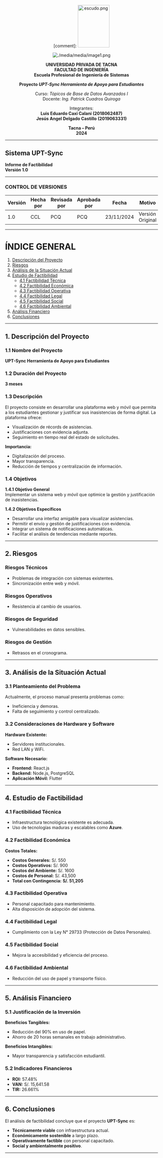 <center>  
[comment]: <img src="./media/media/image1.png" style="width:1.088in;height:1.46256in" alt="escudo.png" />

![./media/media/image1.png](./media/logo-upt.png)

**UNIVERSIDAD PRIVADA DE TACNA**  
**FACULTAD DE INGENIERÍA**  
**Escuela Profesional de Ingeniería de Sistemas**  

**Proyecto *UPT-Sync Herramienta de Apoyo para Estudiantes***  

Curso: *Tópicos de Base de Datos Avanzados I*  
Docente: *Ing. Patrick Cuadros Quiroga*  

Integrantes:  
**Luis Eduardo Caxi Calani (2018062487)**  
**Jesús Angel Delgado Castillo (2019063331)**  

**Tacna – Perú**  
**2024**  
</center>  

---

## **Sistema UPT-Sync**  
**Informe de Factibilidad**  
**Versión 1.0**  

---

### **CONTROL DE VERSIONES**  

| Versión | Hecha por | Revisada por | Aprobada por | Fecha       | Motivo            |  
|---------|-----------|-------------|--------------|-------------|-------------------|  
| 1.0     | CCL       | PCQ         | PCQ          | 23/11/2024  | Versión Original  |  

---

# **ÍNDICE GENERAL**  

1. [Descripción del Proyecto](#descripcion-del-proyecto)  
2. [Riesgos](#riesgos)  
3. [Análisis de la Situación Actual](#analisis-de-la-situacion-actual)  
4. [Estudio de Factibilidad](#estudio-de-factibilidad)  
   - [4.1 Factibilidad Técnica](#factibilidad-tecnica)  
   - [4.2 Factibilidad Económica](#factibilidad-economica)  
   - [4.3 Factibilidad Operativa](#factibilidad-operativa)  
   - [4.4 Factibilidad Legal](#factibilidad-legal)  
   - [4.5 Factibilidad Social](#factibilidad-social)  
   - [4.6 Factibilidad Ambiental](#factibilidad-ambiental)  
5. [Análisis Financiero](#analisis-financiero)  
6. [Conclusiones](#conclusiones)  

---

## **1. Descripción del Proyecto**  

### 1.1 Nombre del Proyecto  
**UPT-Sync Herramienta de Apoyo para Estudiantes**  

### 1.2 Duración del Proyecto  
**3 meses**  

### 1.3 Descripción  
El proyecto consiste en desarrollar una plataforma web y móvil que permita a los estudiantes gestionar y justificar sus inasistencias de forma digital. La plataforma ofrece:  
- Visualización de récords de asistencias.  
- Justificaciones con evidencia adjunta.  
- Seguimiento en tiempo real del estado de solicitudes.  

**Importancia:**  
- Digitalización del proceso.  
- Mayor transparencia.  
- Reducción de tiempos y centralización de información.  

### 1.4 Objetivos  

**1.4.1 Objetivo General**  
Implementar un sistema web y móvil que optimice la gestión y justificación de inasistencias.  

**1.4.2 Objetivos Específicos**  
- Desarrollar una interfaz amigable para visualizar asistencias.  
- Permitir el envío y gestión de justificaciones con evidencia.  
- Integrar un sistema de notificaciones automáticas.  
- Facilitar el análisis de tendencias mediante reportes.  

---

## **2. Riesgos**  

### **Riesgos Técnicos**  
- Problemas de integración con sistemas existentes.  
- Sincronización entre web y móvil.  

### **Riesgos Operativos**  
- Resistencia al cambio de usuarios.  

### **Riesgos de Seguridad**  
- Vulnerabilidades en datos sensibles.  

### **Riesgos de Gestión**  
- Retrasos en el cronograma.  

---

## **3. Análisis de la Situación Actual**  

### 3.1 Planteamiento del Problema  
Actualmente, el proceso manual presenta problemas como:  
- Ineficiencia y demoras.  
- Falta de seguimiento y control centralizado.  

### 3.2 Consideraciones de Hardware y Software  
**Hardware Existente:**  
- Servidores institucionales.  
- Red LAN y WiFi.  

**Software Necesario:**  
- **Frontend:** React.js  
- **Backend:** Node.js, PostgreSQL  
- **Aplicación Móvil:** Flutter  

---

## **4. Estudio de Factibilidad**  

### 4.1 Factibilidad Técnica  
- Infraestructura tecnológica existente es adecuada.  
- Uso de tecnologías maduras y escalables como **Azure**.  

### 4.2 Factibilidad Económica  
**Costos Totales:**  
- **Costos Generales:** S/. 550  
- **Costos Operativos:** S/. 900  
- **Costos del Ambiente:** S/. 1600  
- **Costos de Personal:** S/. 43,500  
- **Total con Contingencia:** **S/. 51,205**  

### 4.3 Factibilidad Operativa  
- Personal capacitado para mantenimiento.  
- Alta disposición de adopción del sistema.  

### 4.4 Factibilidad Legal  
- Cumplimiento con la Ley N° 29733 (Protección de Datos Personales).  

### 4.5 Factibilidad Social  
- Mejora la accesibilidad y eficiencia del proceso.  

### 4.6 Factibilidad Ambiental  
- Reducción del uso de papel y transporte físico.  

---

## **5. Análisis Financiero**  

### 5.1 Justificación de la Inversión  
**Beneficios Tangibles:**  
- Reducción del 90% en uso de papel.  
- Ahorro de 20 horas semanales en trabajo administrativo.  

**Beneficios Intangibles:**  
- Mayor transparencia y satisfacción estudiantil.  

### 5.2 Indicadores Financieros  
- **ROI:** 57.48%  
- **VAN:** S/. 15,641.58  
- **TIR:** 26.661%  

---

## **6. Conclusiones**  
El análisis de factibilidad concluye que el proyecto **UPT-Sync** es:  
- **Técnicamente viable** con infraestructura actual.  
- **Económicamente sostenible** a largo plazo.  
- **Operativamente factible** con personal capacitado.  
- **Social y ambientalmente positivo**.  

---
